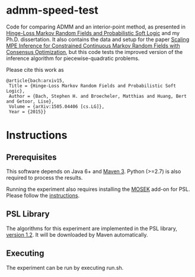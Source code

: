 admm-speed-test
===============

Code for comparing ADMM and an interior-point method, as presented in
[Hinge-Loss Markov Random Fields and Probabilistic Soft Logic](http://arxiv.org/abs/1505.04406)
and my Ph.D. dissertation. It also contains the data and setup for the paper
[Scaling MPE Inference for Constrained Continuous Markov Random Fields with Consensus Optimization](http://stephenbach.net/files/bach-nips12.pdf),
but this code tests the improved version of the inference algorithm for
piecewise-quadratic problems.

Please cite this work as

	@article{bach:arxiv15,
	 Title = {Hinge-Loss Markov Random Fields and Probabilistic Soft Logic},
	 Author = {Bach, Stephen H. and Broecheler, Matthias and Huang, Bert and Getoor, Lise},
	 Volume = {arXiv:1505.04406 [cs.LG]},
	 Year = {2015}}

Instructions
=============

Prerequisites
-------------
This software depends on Java 6+ and [Maven 3](http://maven.apache.org).
Python (>=2.7) is also required to process the results.

Running the experiment also requires installing the [MOSEK](http://mosek.com)
add-on for PSL. Please follow the [instructions](https://github.com/linqs/psl/wiki/MOSEK-add-on).

PSL Library
-----------
The algorithms for this experiment are implemented in the PSL library,
[version 1.2](https://github.com/linqs/psl/tree/1.2). It will be downloaded
by Maven automatically.

Executing
---------
The experiment can be run by executing run.sh.

